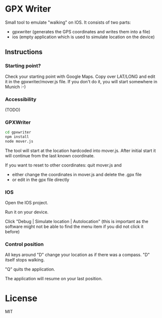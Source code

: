 # GPX Writer 

Small tool to emulate "walking" on IOS. It consists of two parts:

* gpxwriter (generates the GPS coordinates and writes them into a file)
* ios (empty application which is used to simulate location on the device)

## Instructions

### Starting point?

Check your starting point with Google Maps. Copy over LAT/LONG and edit it in the gpxwriter/mover.js file.
If you don't do it, you will start somewhere in Munich :-)

### Accessibility

(TODO)


### GPXWriter 

```bash
cd gpxwriter
npm install
node mover.js
```

The tool will start at the location hardcoded into mover.js. After initial start it will continue from the last known coordinate. 

If you want to reset to other coordinates: quit mover.js and

* either change the coordinates in mover.js and delete the .gpx file
* or edit in the gpx file directly


### IOS

Open the IOS project.

Run it on your device.

Click "Debug | Simulate location | Autolocation" (this is important as the software might not be able to find the menu item if you did not click it before)

### Control position

All keys around "D" change your location as if there was a compass. "D" itself stops walking.

"Q" quits the application.

The application will resume on your last position.


# License

MIT